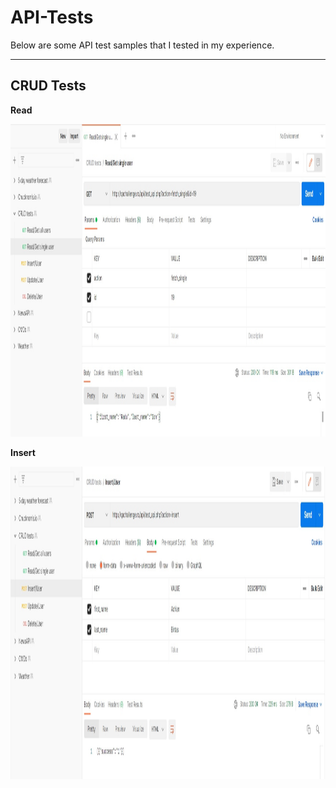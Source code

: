 # API-Tests

Below are some API test samples that I tested in my experience.

-----------------
## CRUD Tests
**Read**

<img src="API-Test Images/CRUD tests 1.jpg" witdh="400" height="500" >  

**Insert**

<img src="API-Test Images/CRUD tests 2.jpg" witdh="400" height="500" >  
